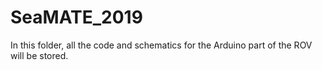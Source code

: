 # SeaMATE_2019

In this folder, all the code and schematics for the Arduino part of the ROV will be stored.
